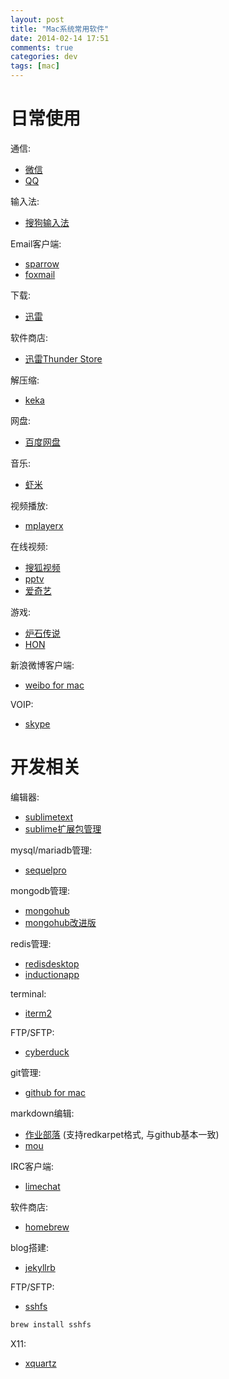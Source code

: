 ```yaml
---
layout: post
title: "Mac系统常用软件"
date: 2014-02-14 17:51
comments: true
categories: dev
tags: [mac]
---
```


日常使用
=================
通信:

* [微信](http://weixin.qq.com/cgi-bin/readtemplate?t=mac&lang=zh_CN)
* [QQ](http://im.qq.com/macqq/index.shtml)

输入法:

* [搜狗输入法](http://pinyin.sogou.com/mac/?r=pinyin‎)

Email客户端:

* [sparrow](http://sparrowmailapp.com/)
* [foxmail](http://www.foxmail.com/mac/)

下载:

* [迅雷](http://mac.xunlei.com)

软件商店:

* [迅雷Thunder Store](http://mac.xunlei.com) 

解压缩:

* [keka](http://www.kekaosx.com/‎)

网盘:

* [百度网盘](https://pan.baidu.com/download‎)

音乐:

* [虾米](http://www.xiami.com/apps/mac‎)

视频播放:

* [mplayerx](http://mplayerx.org/)

在线视频:

* [搜狐视频](http://tv.sohu.com/app/)
* [pptv](http://download.pptv.com/computer/mac/‎)
* [爱奇艺](http://app.iqiyi.com/mac/player/‎)

游戏:

* [炉石传说](http://us.battle.net/hearthstone/) 
* [HON](https://www.heroesofnewerth.com/)

新浪微博客户端:

* [weibo for mac](http://weiboformac.sinaapp.com/‎)

VOIP:

* [skype](http://www.skype.com/zh-Hans/download-skype/‎)


开发相关
================
编辑器:

* [sublimetext](http://www.sublimetext.com/‎)
* [sublime扩展包管理](https://sublime.wbond.net)

mysql/mariadb管理:

* [sequelpro](http://www.sequelpro.com)

mongodb管理:

* [mongohub](http://mongohub.todayclose.com)
* [mongohub改进版](https://github.com/fotonauts/MongoHub-Mac)

redis管理:

* [redisdesktop](http://redisdesktop.com/)
* [inductionapp](http://inductionapp.com/)

terminal:

* [iterm2](http://www.iterm2.com)

FTP/SFTP:

* [cyberduck](http://cyberduck.io)

git管理:

* [github for mac](http://mac.github.com)

markdown编辑:

* [作业部落](http://www.zybuluo.com) (支持redkarpet格式, 与github基本一致)
* [mou](http://mouapp.com)

IRC客户端:

* [limechat](http://limechat.net/mac/‎)

软件商店:

* [homebrew](http://brew.sh)

blog搭建:

* [jekyllrb](http://jekyllrb.com)

FTP/SFTP:

* [sshfs](http://fuse.sourceforge.net/sshfs.html) 

```bash
brew install sshfs
```

X11:

* [xquartz](http://xquartz.macosforge.org/)
